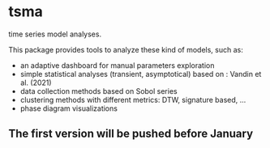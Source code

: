 # tsma
time series model analyses.

This package provides tools to analyze these kind of models, such as: 
  - an adaptive dashboard for manual parameters exploration 
  - simple statistical analyses (transient, asymptotical) based on : Vandin et al. (2021)
  - data collection methods based on Sobol series
  - clustering methods with different metrics: DTW, signature based, ...
  - phase diagram visualizations 

## The first version will be pushed before January

